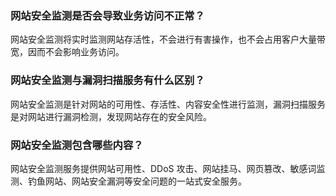 ### 网站安全监测是否会导致业务访问不正常？
网站安全监测将实时监测网站存活性，不会进行有害操作，也不会占用客户大量带宽，因而不会影响业务访问。

### 网站安全监测与漏洞扫描服务有什么区别？
网站安全监测是针对网站的可用性、存活性、内容安全性进行监测，漏洞扫描服务是对网站进行漏洞检测，发现网站存在的安全风险。

### 网站安全监测包含哪些内容？
网站安全监测服务提供网站可用性、DDoS 攻击、网站挂马、网页篡改、敏感词监测、钓鱼网站、网站安全漏洞等安全问题的一站式安全服务。